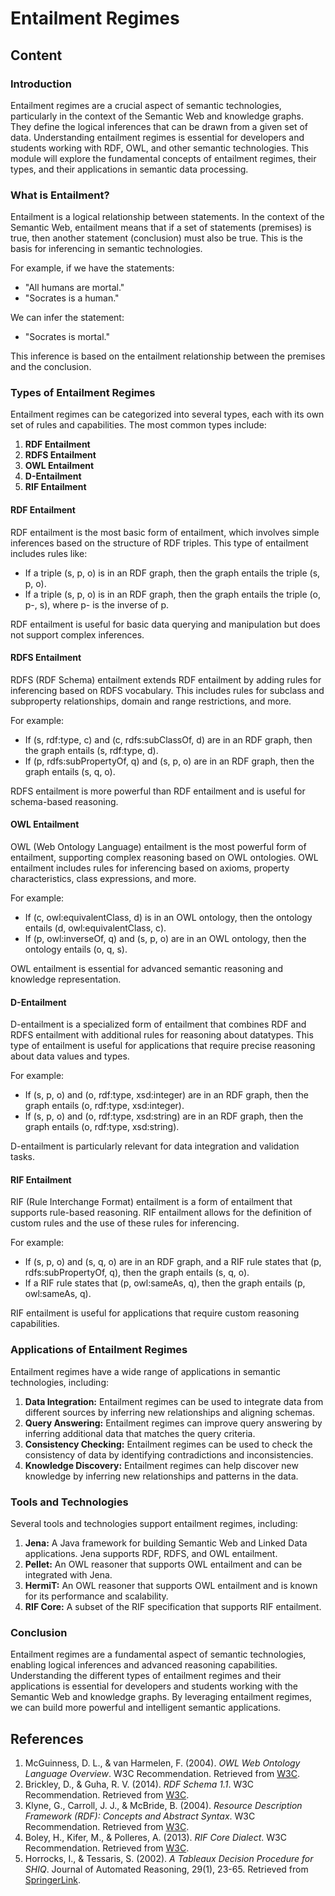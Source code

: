 # Entailment Regimes

## Content

### Introduction

Entailment regimes are a crucial aspect of semantic technologies, particularly in the context of the Semantic Web and knowledge graphs. They define the logical inferences that can be drawn from a given set of data. Understanding entailment regimes is essential for developers and students working with RDF, OWL, and other semantic technologies. This module will explore the fundamental concepts of entailment regimes, their types, and their applications in semantic data processing.

### What is Entailment?

Entailment is a logical relationship between statements. In the context of the Semantic Web, entailment means that if a set of statements (premises) is true, then another statement (conclusion) must also be true. This is the basis for inferencing in semantic technologies.

For example, if we have the statements:

- "All humans are mortal."
- "Socrates is a human."

We can infer the statement:

- "Socrates is mortal."

This inference is based on the entailment relationship between the premises and the conclusion.

### Types of Entailment Regimes

Entailment regimes can be categorized into several types, each with its own set of rules and capabilities. The most common types include:

1. **RDF Entailment**
2. **RDFS Entailment**
3. **OWL Entailment**
4. **D-Entailment**
5. **RIF Entailment**

#### RDF Entailment

RDF entailment is the most basic form of entailment, which involves simple inferences based on the structure of RDF triples. This type of entailment includes rules like:

- If a triple (s, p, o) is in an RDF graph, then the graph entails the triple (s, p, o).
- If a triple (s, p, o) is in an RDF graph, then the graph entails the triple (o, p-, s), where p- is the inverse of p.

RDF entailment is useful for basic data querying and manipulation but does not support complex inferences.

#### RDFS Entailment

RDFS (RDF Schema) entailment extends RDF entailment by adding rules for inferencing based on RDFS vocabulary. This includes rules for subclass and subproperty relationships, domain and range restrictions, and more.

For example:

- If (s, rdf:type, c) and (c, rdfs:subClassOf, d) are in an RDF graph, then the graph entails (s, rdf:type, d).
- If (p, rdfs:subPropertyOf, q) and (s, p, o) are in an RDF graph, then the graph entails (s, q, o).

RDFS entailment is more powerful than RDF entailment and is useful for schema-based reasoning.

#### OWL Entailment

OWL (Web Ontology Language) entailment is the most powerful form of entailment, supporting complex reasoning based on OWL ontologies. OWL entailment includes rules for inferencing based on axioms, property characteristics, class expressions, and more.

For example:

- If (c, owl:equivalentClass, d) is in an OWL ontology, then the ontology entails (d, owl:equivalentClass, c).
- If (p, owl:inverseOf, q) and (s, p, o) are in an OWL ontology, then the ontology entails (o, q, s).

OWL entailment is essential for advanced semantic reasoning and knowledge representation.

#### D-Entailment

D-entailment is a specialized form of entailment that combines RDF and RDFS entailment with additional rules for reasoning about datatypes. This type of entailment is useful for applications that require precise reasoning about data values and types.

For example:

- If (s, p, o) and (o, rdf:type, xsd:integer) are in an RDF graph, then the graph entails (o, rdf:type, xsd:integer).
- If (s, p, o) and (o, rdf:type, xsd:string) are in an RDF graph, then the graph entails (o, rdf:type, xsd:string).

D-entailment is particularly relevant for data integration and validation tasks.

#### RIF Entailment

RIF (Rule Interchange Format) entailment is a form of entailment that supports rule-based reasoning. RIF entailment allows for the definition of custom rules and the use of these rules for inferencing.

For example:

- If (s, p, o) and (s, q, o) are in an RDF graph, and a RIF rule states that (p, rdfs:subPropertyOf, q), then the graph entails (s, q, o).
- If a RIF rule states that (p, owl:sameAs, q), then the graph entails (p, owl:sameAs, q).

RIF entailment is useful for applications that require custom reasoning capabilities.

### Applications of Entailment Regimes

Entailment regimes have a wide range of applications in semantic technologies, including:

1. **Data Integration:** Entailment regimes can be used to integrate data from different sources by inferring new relationships and aligning schemas.
2. **Query Answering:** Entailment regimes can improve query answering by inferring additional data that matches the query criteria.
3. **Consistency Checking:** Entailment regimes can be used to check the consistency of data by identifying contradictions and inconsistencies.
4. **Knowledge Discovery:** Entailment regimes can help discover new knowledge by inferring new relationships and patterns in the data.

### Tools and Technologies

Several tools and technologies support entailment regimes, including:

1. **Jena:** A Java framework for building Semantic Web and Linked Data applications. Jena supports RDF, RDFS, and OWL entailment.
2. **Pellet:** An OWL reasoner that supports OWL entailment and can be integrated with Jena.
3. **HermiT:** An OWL reasoner that supports OWL entailment and is known for its performance and scalability.
4. **RIF Core:** A subset of the RIF specification that supports RIF entailment.

### Conclusion

Entailment regimes are a fundamental aspect of semantic technologies, enabling logical inferences and advanced reasoning capabilities. Understanding the different types of entailment regimes and their applications is essential for developers and students working with the Semantic Web and knowledge graphs. By leveraging entailment regimes, we can build more powerful and intelligent semantic applications.

## References

1. McGuinness, D. L., & van Harmelen, F. (2004). _OWL Web Ontology Language Overview_. W3C Recommendation. Retrieved from [W3C](https://www.w3.org/TR/owl-features/).
2. Brickley, D., & Guha, R. V. (2014). _RDF Schema 1.1_. W3C Recommendation. Retrieved from [W3C](https://www.w3.org/TR/rdf-schema/).
3. Klyne, G., Carroll, J. J., & McBride, B. (2004). _Resource Description Framework (RDF): Concepts and Abstract Syntax_. W3C Recommendation. Retrieved from [W3C](https://www.w3.org/TR/rdf-concepts/).
4. Boley, H., Kifer, M., & Polleres, A. (2013). _RIF Core Dialect_. W3C Recommendation. Retrieved from [W3C](https://www.w3.org/TR/rif-core/).
5. Horrocks, I., & Tessaris, S. (2002). _A Tableaux Decision Procedure for SHIQ_. Journal of Automated Reasoning, 29(1), 23-65. Retrieved from [SpringerLink](https://link.springer.com/article/10.1023/A:1021989902644).
